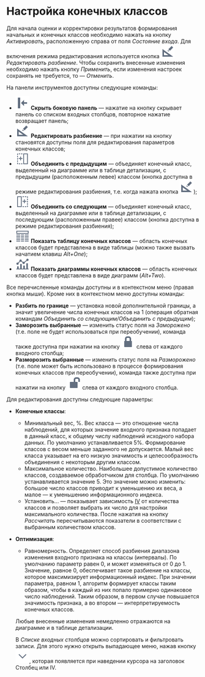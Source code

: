 # Настройка конечных классов

Для начала оценки и корректировки результатов формирования начальных и конечных классов необходимо нажать на кнопку *Активировать*, расположенную справа от поля *Состояние входа*. Для включения режима редактирования используется кнопка ![](../../../images/icons/toolbar-controls_18x18/toolbar-controls_18x18_manual-editing_default.svg) *Редактировать разбиение*. Чтобы сохранить внесенные изменения необходимо нажать кнопку *Применить*, если изменения настроек сохранять не требуется, то — *Отменить*.

На панели инструментов доступны следующие команды:

* ![](../../../images/icons/toolbar-controls_18x18/toolbar-controls_18x18_toggle-left-panel_default.svg) **Скрыть боковую панель** — нажатие на кнопку скрывает панель со списком входных столбцов, повторное нажатие возвращает панель;
* ![](../../../images/icons/toolbar-controls_18x18/toolbar-controls_18x18_manual-editing_default.svg) **Редактировать разбиение** — при нажатии на кнопку становятся доступны поля для редактирования параметров конечных классов;
* ![](../../../images/icons/toolbar-controls_18x18/toolbar-controls_18x18_merge-left_default.svg) **Объединить с предыдущим** — объединяет конечный класс, выделенный на диаграмме или в таблице детализации, с предыдущим (расположенным левее) классом (кнопка доступна в режиме редактирования разбиения, т.е. когда нажата кнопка ![Редактировать разбиение](../../../images/icons/toolbar-controls_18x18/toolbar-controls_18x18_manual-editing_default.svg)); 
* ![](../../../images/icons/toolbar-controls_18x18/toolbar-controls_18x18_merge-right_default.svg) **Объединить со следующим** — объединяет конечный класс, выделенный на диаграмме или в таблице детализации, с последующим (расположенным правее) классом (кнопка доступна в режиме редактирования разбиения);
* ![](../../../images/icons/toolbar-controls_18x18/toolbar-controls_18x18_table-view_default.svg) **Показать таблицу конечных классов** — область конечных классов будет представлена в виде таблицы (можно также вызвать начатием клавиш *Alt+One*);
* ![](../../../images/icons/toolbar-controls_18x18/toolbar-controls_18x18_chart_default.svg) **Показать диаграммы конечных классов** — область конечных классов будет представлена в виде диаграмм (*Alt+Two*).

Все перечисленные команды доступны и в контекстном меню (правая кнопка мыши). Кроме них в контекстном меню доступны команды:
* **Разбить по границе** — установка новой дополнительной границы, а значит увеличение числа конечных классов на 1 (операция обратная командам *Объединить со следующим/Объединить с предыдущим*);
* **Заморозить выбранные** — изменить статус поля на *Заморожено* (т.е. поле не будет использоваться при переобучении), команда также доступна при нажатии на кнопку ![Заморожено](../../../images/icons/toolbar-controls_18x18/toolbar-controls_18x18_locked_default.svg) слева от каждого входного столбца;
* **Разморозить выбранные** — изменить статус поля на *Разморожено* (т.е. поле может быть использовано в процессе формирования конечных классов при переобучении), команда также доступна при нажатии на кнопку ![Разморожено](../../../images/icons/toolbar-controls_18x18/toolbar-controls_18x18_unlocked_default.svg) слева от каждого входного столбца.

Для редактирования доступны следующие параметры:

* **Конечные классы**:
  * Минимальный вес, %. Вес класса — это отношение числа наблюдений, для которых значение входного признака попадает в данный класс, к общему числу наблюдений исходного набора данных. По умолчанию устанавливается 5%. Формирование классов с весом меньше заданного не допускается. Малый вес класса указывает на его низкую значимость и целесообразность объединения с некоторым другим классом.
  * Максимальное количество. Наибольшее допустимое количество классов, создаваемое обработчиком для столбца. По умолчанию устанавливается значение 5. Это значение можно изменить: большое число классов приводит к уменьшению их веса, а малое — к уменьшению информационного индекса.
  * Установить... — показывает зависимость [IV](https://wiki.loginom.ru/articles/coefficient-iv.html) от количества классов и позволяет выбрать их число для настройки максимального количества. После нажатия на кнопку *Рассчитать* пересчитываются показатели в соответствии с выбранным количеством классов.

* **Оптимизация**:
  * Равномерность. Определяет способ разбиения диапазона изменения входного признака на классы (интервалы). По умолчанию параметр равен 0, и может изменяться от 0 до 1. Значение, равное 0, обеспечивает такое разбиение на классы, которое максимизирует информационный индекс. При значении параметра, равном 1, алгоритм формирует классы таким образом, чтобы в каждый из них попало примерно одинаковое число наблюдений. Таким образом, в первом случае повышается значимость признака, а во втором — интерпретируемость конечных классов.

  
  Любые внесенные изменения немедленно отражаются на диаграмме и в таблице детализации.

  В *Списке входных столбцов* можно сортировать и фильтровать записи. Для этого нужно открыть выпадающее меню, нажав кнопку ![Открыть выпадающее меню](../../../images/icons/toolbar-controls_18x18/toolbar-controls_18x18_down_default.svg), которая появляется при наведении курсора на заголовок Столбец или IV.
